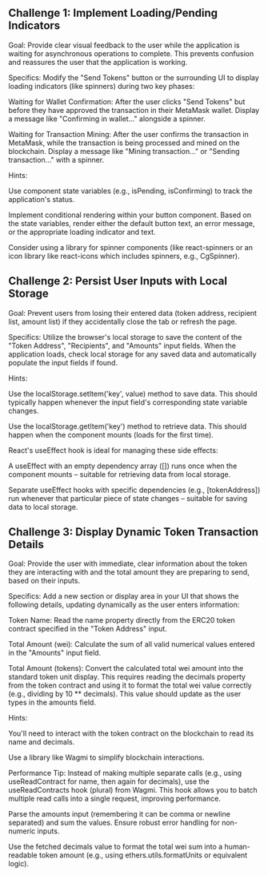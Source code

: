 ## Challenge 1: Implement Loading/Pending Indicators

Goal: Provide clear visual feedback to the user while the application is waiting for asynchronous operations to complete. This prevents confusion and reassures the user that the application is working.

Specifics:
Modify the "Send Tokens" button or the surrounding UI to display loading indicators (like spinners) during two key phases:

Waiting for Wallet Confirmation: After the user clicks "Send Tokens" but before they have approved the transaction in their MetaMask wallet. Display a message like "Confirming in wallet..." alongside a spinner.

Waiting for Transaction Mining: After the user confirms the transaction in MetaMask, while the transaction is being processed and mined on the blockchain. Display a message like "Mining transaction..." or "Sending transaction..." with a spinner.

Hints:

Use component state variables (e.g., isPending, isConfirming) to track the application's status.

Implement conditional rendering within your button component. Based on the state variables, render either the default button text, an error message, or the appropriate loading indicator and text.

Consider using a library for spinner components (like react-spinners or an icon library like react-icons which includes spinners, e.g., CgSpinner).



## Challenge 2: Persist User Inputs with Local Storage

Goal: Prevent users from losing their entered data (token address, recipient list, amount list) if they accidentally close the tab or refresh the page.

Specifics:
Utilize the browser's local storage to save the content of the "Token Address", "Recipients", and "Amounts" input fields. When the application loads, check local storage for any saved data and automatically populate the input fields if found.

Hints:

Use the localStorage.setItem('key', value) method to save data. This should typically happen whenever the input field's corresponding state variable changes.

Use the localStorage.getItem('key') method to retrieve data. This should happen when the component mounts (loads for the first time).

React's useEffect hook is ideal for managing these side effects:

A useEffect with an empty dependency array ([]) runs once when the component mounts – suitable for retrieving data from local storage.

Separate useEffect hooks with specific dependencies (e.g., [tokenAddress]) run whenever that particular piece of state changes – suitable for saving data to local storage.

## Challenge 3: Display Dynamic Token Transaction Details

Goal: Provide the user with immediate, clear information about the token they are interacting with and the total amount they are preparing to send, based on their inputs.

Specifics:
Add a new section or display area in your UI that shows the following details, updating dynamically as the user enters information:

Token Name: Read the name property directly from the ERC20 token contract specified in the "Token Address" input.

Total Amount (wei): Calculate the sum of all valid numerical values entered in the "Amounts" input field.

Total Amount (tokens): Convert the calculated total wei amount into the standard token unit display. This requires reading the decimals property from the token contract and using it to format the total wei value correctly (e.g., dividing by 10 ** decimals). This value should update as the user types in the amounts field.

Hints:

You'll need to interact with the token contract on the blockchain to read its name and decimals.

Use a library like Wagmi to simplify blockchain interactions.

Performance Tip: Instead of making multiple separate calls (e.g., using useReadContract for name, then again for decimals), use the useReadContracts hook (plural) from Wagmi. This hook allows you to batch multiple read calls into a single request, improving performance.

Parse the amounts input (remembering it can be comma or newline separated) and sum the values. Ensure robust error handling for non-numeric inputs.

Use the fetched decimals value to format the total wei sum into a human-readable token amount (e.g., using ethers.utils.formatUnits or equivalent logic).
